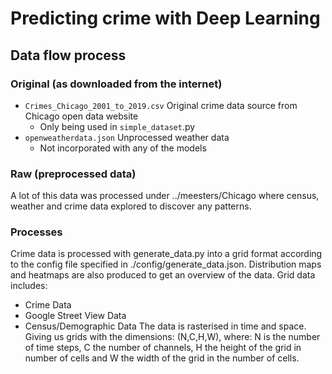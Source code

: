 # Predicting crime with Deep Learning

## Data flow process

### Original (as downloaded from the internet)

- `Crimes_Chicago_2001_to_2019.csv` Original crime data source from Chicago open data website
    - Only being used in `simple_dataset`.py
- `openweatherdata.json` Unprocessed weather data
    - Not incorporated with any of the models

### Raw (preprocessed data)

A lot of this data was processed under ../meesters/Chicago where census, weather and crime data explored to discover any
patterns.

### Processes

Crime data is processed with generate_data.py into a grid format according to the config file specified in
./config/generate_data.json. Distribution maps and heatmaps are also produced to get an overview of the data. Grid data
includes:

- Crime Data
- Google Street View Data
- Census/Demographic Data The data is rasterised in time and space. Giving us grids with the dimensions: (N,C,H,W),
  where: N is the number of time steps, C the number of channels, H the height of the grid in number of cells and W the width of the
  grid in the number of cells.

[//]: # (todo: add readme that makes sense )


    


